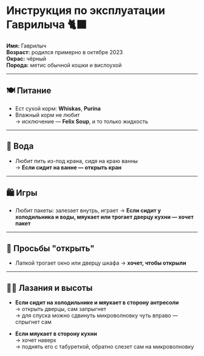 # Инструкция по эксплуатации Гаврилыча 🐈‍⬛

**Имя:** Гаврилыч  
**Возраст:** родился примерно в октябре 2023  
**Окрас:** чёрный  
**Порода:** метис обычной кошки и вислоухой  

---

## 🍽 Питание
- Ест сухой корм: **Whiskas**, **Purina**
- Влажный корм не любит  
  → исключение — **Felix Soup**, и то только жидкость

---

## 🚰 Вода
- Любит пить из-под крана, сидя на краю ванны  
  → **Если сидит на ванне — открыть кран**

---

## 🛍 Игры
- Любит пакеты: залезает внутрь, играет
  → **Если сидит у холодильника и воды, мяукает или трогает дверцу кухни — хочет пакет**

---

## 🚪 Просьбы "открыть"
- Лапкой трогает окно или дверцу шкафа → **хочет, чтобы открыли**

---

## 🧗‍♂️ Лазания и высоты
- **Если сидит на холодильнике и мяукает в сторону антресоли**  
  → открыть дверцы, сам запрыгнет  
  → для спуска можно сдвинуть микроволновку чуть вправо — спрыгнет сам

- **Если мяукает в сторону кухни**  
  → хочет наверх  
  → поднять его с табуреткой, обратно слезет сам на микроволновку

